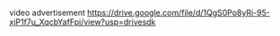 video advertisement
https://drive.google.com/file/d/1QgS0Po8yRi-95-xjP1f7u_XqcbYafFpi/view?usp=drivesdk

